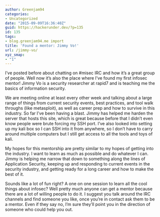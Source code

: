 ```yaml
---
author: Greenjam94
categories:
- Uncategorized
date: "2015-09-09T16:36:40Z"
guid: https://hackerunder.dev/?p=135
id: 135
tags:
- blog.greenjam94.me import
title: 'Found a mentor: Jimmy Vo!'
url: /jimmy-vo/
xyz_smap:
- "1"
---
```


I’ve posted before about chatting on #misec IRC and how it’s a great group of people. Well now it’s also the place where I’ve found my first infosec mentor! Jimmy Vo is a security researcher at rapid7 and is teaching me the basics of information security.

We are meeting online at least every other week and talking about a large range of things from current security events, best practices, and tool walk throughs (like metasploit), as well as career prep and how to survive in this industry. So far I’ve been having a blast. Jimmy has helped me harden the server that hosts this site, which is great because before that I didn’t even know people were brute forcing my SSH port. I’ve also looked into setting up my kali box so I can SSH into it from anywhere, so I don’t have to carry around multiple computers but I still get access to all the tools and toys of kali.

My hopes for this mentorship are pretty similar to my hopes of getting into the industry. I want to learn as much as possible and do whatever I can. Jimmy is helping me narrow that down to something along the lines of Application Security, keeping up and responding to current events in the security industry, and getting ready for a long career and how to make the best of it.

Sounds like a lot of fun right? A one on one session to learn all the cool things about infosec? Well pretty much anyone can get a mentor because there are a lot of willing people to do it. I suggest you talk around the IRC channels and find someone you like, once you’re in contact ask them to be a mentor. Even if they say no, I’m sure they’ll point you in the direction of someone who could help you out.